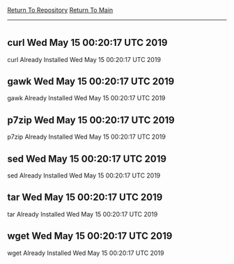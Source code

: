 [Return To Repository](https://github.com/deathbybandaid/piholeparser/)
[Return To Main](https://github.com/deathbybandaid/piholeparser/blob/master/RecentRunLogs/Mainlog.md)
____________________________________
# 
## curl Wed May 15 00:20:17 UTC 2019
curl Already Installed Wed May 15 00:20:17 UTC 2019
## gawk Wed May 15 00:20:17 UTC 2019
gawk Already Installed Wed May 15 00:20:17 UTC 2019
## p7zip Wed May 15 00:20:17 UTC 2019
p7zip Already Installed Wed May 15 00:20:17 UTC 2019
## sed Wed May 15 00:20:17 UTC 2019
sed Already Installed Wed May 15 00:20:17 UTC 2019
## tar Wed May 15 00:20:17 UTC 2019
tar Already Installed Wed May 15 00:20:17 UTC 2019
## wget Wed May 15 00:20:17 UTC 2019
wget Already Installed Wed May 15 00:20:17 UTC 2019
